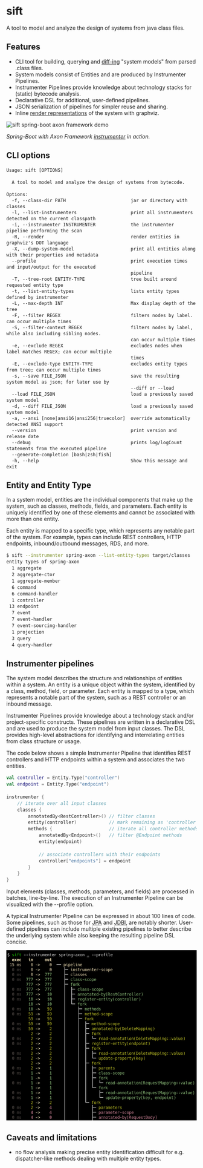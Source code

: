 # sift

A tool to model and analyze the design of systems from java class files.

## Features 
- CLI tool for building, querying and [diff-ing][diff] "system models" from parsed .class files.  
- System models consist of Entities and are produced by Instrumenter Pipelines.
- Instrumenter Pipelines provide knowledge about technology stacks for (static) bytecode analysis. 
- Declarative DSL for additional, user-defined pipelines.
- JSON serialization of pipelines for simpler reuse and sharing.
- Inline [render representations][graphviz] of the system with graphviz.

![sift spring-boot axon framework demo](docs/images/sift-spring-boot-axon.gif)

_Spring-Boot with Axon Framework [instrumenter][spring-axon] in action._ 

 [spring-axon]: instrumenters/spring-boot-axon-cqrs/src/main/kotlin/sift/instrumenter/sbacqrs/SpringBootAxonCqrsInstrumenter.kt#L150:L220
 [diff]: docs/images/sift-spring-axon-diff.png
 [graphviz]: docs/images/sift-spring-axon-render.png

## CLI options

```
Usage: sift [OPTIONS]

  A tool to model and analyze the design of systems from bytecode.

Options:
  -f, --class-dir PATH                        jar or directory with classes
  -l, --list-instrumenters                    print all instrumenters detected on the current classpath
  -i, --instrumenter INSTRUMENTER             the instrumenter pipeline performing the scan
  -R, --render                                render entities in graphviz's DOT language
  -X, --dump-system-model                     print all entities along with their properties and metadata
  --profile                                   print execution times and input/output for the executed
                                              pipeline
  -T, --tree-root ENTITY-TYPE                 tree built around requested entity type
  -t, --list-entity-types                     lists entity types defined by instrumenter
  -L, --max-depth INT                         Max display depth of the tree
  -F, --filter REGEX                          filters nodes by label. can occur multiple times
  -S, --filter-context REGEX                  filters nodes by label, while also including sibling nodes.
                                              can occur multiple times
  -e, --exclude REGEX                         excludes nodes when label matches REGEX; can occur multiple
                                              times
  -E, --exclude-type ENTITY-TYPE              excludes entity types from tree; can occur multiple times
  -s, --save FILE_JSON                        save the resulting system model as json; for later use by
                                              --diff or --load
  --load FILE_JSON                            load a previously saved system model
  -d, --diff FILE_JSON                        load a previously saved system model
  -a, --ansi [none|ansi16|ansi256|truecolor]  override automatically detected ANSI support
  --version                                   print version and release date
  --debug                                     prints log/logCount statements from the executed pipeline
  --generate-completion [bash|zsh|fish]
  -h, --help                                  Show this message and exit
```

## Entity and Entity Type

In a system model, entities are the individual components that make up the system, 
such as classes, methods, fields, and parameters. Each entity is uniquely identified
by one of these elements and cannot be associated with more than one entity.

Each entity is mapped to a specific type, which represents any notable part of the
system. For example, types can include REST controllers, HTTP endpoints, inbound/outbound
messages, RDS, and more.

```bash
$ sift --instrumenter spring-axon --list-entity-types target/classes
entity types of spring-axon
  1 aggregate
  2 aggregate-ctor
  1 aggregate-member
  6 command
  6 command-handler
  1 controller
 13 endpoint
  7 event
  7 event-handler
  7 event-sourcing-handler
  1 projection
  3 query
  4 query-handler
```
## Instrumenter pipelines

The system model describes the structure and relationships of entities within a system.
An entity is a unique object within the system, identified by a class, method, field, or
parameter. Each entity is mapped to a type, which represents a notable part of the system,
such as a REST controller or an inbound message.

Instrumenter Pipelines provide knowledge about a technology stack and/or project-specific
constructs. These pipelines are written in a declarative DSL and are used to produce the
system model from input classes. The DSL provides high-level abstractions for identifying
and interrelating entities from class structure or usage.

The code below shows a simple Instrumenter Pipeline that identifies REST controllers and
HTTP endpoints within a system and associates the two entities.

```kotlin
val controller = Entity.Type("controller")
val endpoint = Entity.Type("endpoint")

instrumenter {
    // iterate over all input classes
    classes {                                                      
        annotatedBy<RestController>() // filter classes 
        entity(controller)            // mark remaining as 'controller'  
        methods {                     // iterate all controller methods
            annotatedBy<Endpoint>()   // filter @Endpoint methods
            entity(endpoint)

            // associate controllers with their endpoints  
            controller["endpoints"] = endpoint
        }
    }
}
```
Input elements (classes, methods, parameters, and fields) are processed in batches, line-by-line.
The execution of an Instrumenter Pipeline can be visualized with the --profile option.

A typical Instrumenter Pipeline can be expressed in about 100 lines of code. Some pipelines,
such as those for [JPA][jpa] and [JDBI][jdbi], are notably shorter. User-defined pipelines
can include multiple existing pipelines to better describe the underlying system while also
keeping the resulting pipeline DSL concise.

 [jpa]: instrumenters/jpa/src/main/kotlin/sift/instrumenter/jpa/JpaInstrumenter.kt#L48:L73
 [jdbi]: instrumenters/jdbi/src/main/kotlin/sift/instrumenter/jdbi/Jdbi3Instrumenter.kt#L54:L67

![sift spring-boot axon framework demo](docs/images/sift-spring-axon-profile-pipeline.png)


## Caveats and limitations
- no flow analysis making precise entity identification difficult for e.g. dispatcher-like 
  methods dealing with multiple entity types.

